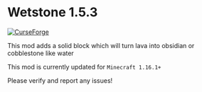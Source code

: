 Wetstone 1.5.3
=========
[![ CurseForge](http://cf.way2muchnoise.eu/284742.svg)](https://minecraft.curseforge.com/projects/wetstone)

This mod adds a solid block which will turn lava into obsidian or cobblestone like water 

This mod is currently updated for `Minecraft 1.16.1+` 

Please verify and report any issues!
